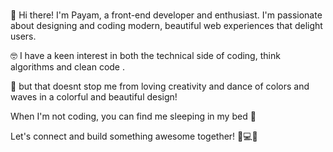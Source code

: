 ###
👋 Hi there! I'm Payam, a front-end developer and enthusiast. I'm passionate about designing and coding modern, beautiful web experiences that delight users.

🤓 I have a keen interest in both the technical side of coding, think algorithms and clean code .

🎨 but that doesnt stop me from loving creativity and dance of colors and waves in a colorful and beautiful design! 

 When I'm not coding, you can find me sleeping in my bed 🛌
 
 Let's connect and build something awesome together! 🚀💻🎨
 
<!--
**payambei/payambei** is a ✨ _special_ ✨ repository because its `README.md` (this file) appears on your GitHub profile.

Here are some ideas to get you started:

- 🔭 I’m currently working on ...
- 🌱 I’m currently learning ...
- 👯 I’m looking to collaborate on ...
- 🤔 I’m looking for help with ...
- 💬 Ask me about ...
- 📫 How to reach me: ...
- 😄 Pronouns: ...
- ⚡ Fun fact: ...
-->
